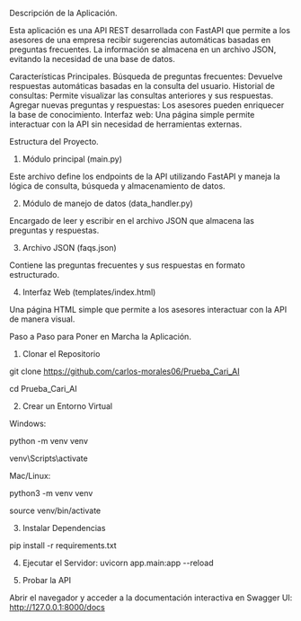 Descripción de la Aplicación.

Esta aplicación es una API REST desarrollada con FastAPI que permite a los asesores de una empresa recibir
sugerencias automáticas basadas en preguntas frecuentes. La información se almacena en un archivo JSON,
evitando la necesidad de una base de datos.

Características Principales.
Búsqueda de preguntas frecuentes: Devuelve respuestas automáticas basadas en la consulta del usuario.
Historial de consultas: Permite visualizar las consultas anteriores y sus respuestas.
Agregar nuevas preguntas y respuestas: Los asesores pueden enriquecer la base de conocimiento.
Interfaz web: Una página simple permite interactuar con la API sin necesidad de herramientas externas.

Estructura del Proyecto.

1. Módulo principal (main.py)

Este archivo define los endpoints de la API utilizando FastAPI y maneja la lógica de consulta, búsqueda y almacenamiento de datos.

2. Módulo de manejo de datos (data_handler.py)

Encargado de leer y escribir en el archivo JSON que almacena las preguntas y respuestas.

3. Archivo JSON (faqs.json)

Contiene las preguntas frecuentes y sus respuestas en formato estructurado.

4. Interfaz Web (templates/index.html)

Una página HTML simple que permite a los asesores interactuar con la API de manera visual.

Paso a Paso para Poner en Marcha la Aplicación.

1. Clonar el Repositorio

git clone <https://github.com/carlos-morales06/Prueba_Cari_AI>

cd Prueba_Cari_AI

2. Crear un Entorno Virtual

Windows:

python -m venv venv

venv\Scripts\activate

Mac/Linux:

python3 -m venv venv

source venv/bin/activate

3. Instalar Dependencias

pip install -r requirements.txt

4. Ejecutar el Servidor: uvicorn app.main:app --reload

5. Probar la API

Abrir el navegador y acceder a la documentación interactiva en Swagger UI:
http://127.0.0.1:8000/docs
